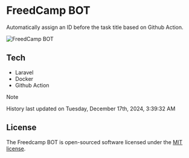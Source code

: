 # FreedCamp BOT

Automatically assign an ID before the task title based on Github Action.

![FreedCamp BOT](https://repository-images.githubusercontent.com/737932867/7d34798b-2680-471c-b089-a78a718d3d6a)

## Tech

- Laravel
- Docker
- Github Action

> [!NOTE]  
> History last updated on Tuesday, December 17th, 2024, 3:39:32 AM

## License

The Freedcamp BOT is open-sourced software licensed under the [MIT license](https://opensource.org/licenses/MIT).
